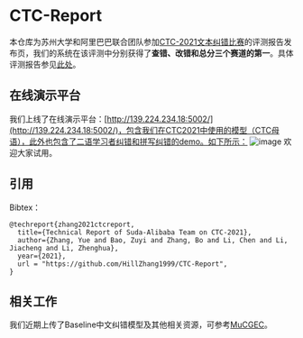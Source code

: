 # CTC-Report
本仓库为苏州大学和阿里巴巴联合团队参加[CTC-2021文本纠错比赛](https://github.com/destwang/CTC2021)的评测报告发布页，我们的系统在该评测中分别获得了**查错、改错和总分三个赛道的第一**。具体评测报告参见[此处](https://github.com/HillZhang1999/CTC-Report/blob/main/Report.pdf)。
## 在线演示平台
我们上线了在线演示平台：[http://139.224.234.18:5002/](http://139.224.234.18:5002/)，包含我们在CTC2021中使用的模型（CTC母语），此外也包含了二语学习者纠错和拼写纠错的demo。如下所示：
![image](https://user-images.githubusercontent.com/50613374/159700208-ac7b92ee-6a8d-400d-a4a4-aa61414b876e.png)
欢迎大家试用。
## 引用
Bibtex：
```
@techreport{zhang2021ctcreport,
  title={Technical Report of Suda-Alibaba Team on CTC-2021},
  author={Zhang, Yue and Bao, Zuyi and Zhang, Bo and Li, Chen and Li, Jiacheng and Li, Zhenghua},
  year={2021},
  url = "https://github.com/HillZhang1999/CTC-Report",
}
```
## 相关工作
我们近期上传了Baseline中文纠错模型及其他相关资源，可参考[MuCGEC](https://github.com/HillZhang1999/MuCGEC)。
